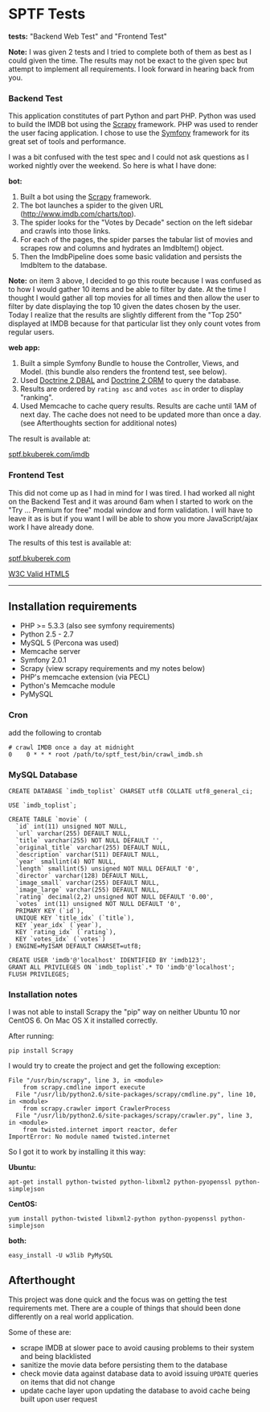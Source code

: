 SPTF Tests
==========

**tests:** "Backend Web Test" and "Frontend Test"

**Note:** I was given 2 tests and I tried to complete both of them as best as I could given the time. 
The results may not be exact to the given spec but attempt to implement all requirements.
I look forward in hearing back from you.

###  Backend Test

This application constitutes of part Python and part PHP. 
Python was used to build the IMDB bot using the [Scrapy](http://scrapy.org) framework. 
PHP was used to render the user facing application. I chose to use the [Symfony](http://symfony.com) framework for its great set of tools and performance.

I was a bit confused with the test spec and I could not ask questions as I worked nightly over the weekend. So here is what I have done:

**bot:**

1. Built a bot using the [Scrapy](http://scrapy.org) framework.
2. The bot launches a spider to the given URL (http://www.imdb.com/charts/top).
3. The spider looks for the "Votes by Decade" section on the left sidebar and crawls into those links.
4. For each of the pages, the spider parses the tabular list of movies and scrapes row and columns and hydrates an ImdbItem() object.
5. Then the ImdbPipeline does some basic validation and persists the ImdbItem to the database.

**Note:** on item 3 above, I decided to go this route because I was confused as to how I would gather 10 items and be able to filter by date. 
At the time I thought I would gather all top movies for all times and then allow the user to filter by date displaying the top 10 given the dates chosen by the user.
Today I realize that the results are slightly different from the "Top 250" displayed at IMDB because for that particular list they only count votes from regular users.

**web app:**

1. Built a simple Symfony Bundle to house the Controller, Views, and Model. (this bundle also renders the frontend test, see below).
2. Used [Doctrine 2 DBAL](http://www.doctrine-project.org/projects/dbal) and [Doctrine 2 ORM](http://www.doctrine-project.org/projects/orm) to query the database.
3. Results are ordered by `rating asc` and `votes asc` in order to display "ranking".
4. Used Memcache to cache query results. Results are cache until 1AM of next day. The cache does not need to be updated more than once a day. (see Afterthoughts section for additional notes)

The result is available at:

[sptf.bkuberek.com/imdb](http://sptf.bkuberek.com/imdb)


### Frontend Test

This did not come up as I had in mind for I was tired. 
I had worked all night on the Backend Test and it was around 6am when I started to work on the "Try ... Premium for free" modal window and form validation.
I will have to leave it as is but if you want I will be able to show you more JavaScript/ajax work I have already done.

The results of this test is available at: 

[sptf.bkuberek.com](http://sptf.bkuberek.com)

[W3C Valid HTML5](http://validator.w3.org/check?uri=http%3A%2F%2Fsptf.bkuberek.com%2F)

------

## Installation requirements

* PHP >= 5.3.3 (also see symfony requirements)
* Python 2.5 - 2.7
* MySQL 5 (Percona was used)
* Memcache server
* Symfony 2.0.1
* Scrapy (view scrapy requirements and my notes below)
* PHP's memcache extension (via PECL)
* Python's Memcache module
* PyMySQL

### Cron

add the following to crontab

    # crawl IMDB once a day at midnight
    0    0 * * * root /path/to/sptf_test/bin/crawl_imdb.sh

### MySQL Database

    CREATE DATABASE `imdb_toplist` CHARSET utf8 COLLATE utf8_general_ci;
    
    USE `imdb_toplist`;
    
    CREATE TABLE `movie` (
      `id` int(11) unsigned NOT NULL,
      `url` varchar(255) DEFAULT NULL,
      `title` varchar(255) NOT NULL DEFAULT '',
      `original_title` varchar(255) DEFAULT NULL,
      `description` varchar(511) DEFAULT NULL,
      `year` smallint(4) NOT NULL,
      `length` smallint(5) unsigned NOT NULL DEFAULT '0',
      `director` varchar(128) DEFAULT NULL,
      `image_small` varchar(255) DEFAULT NULL,
      `image_large` varchar(255) DEFAULT NULL,
      `rating` decimal(2,2) unsigned NOT NULL DEFAULT '0.00',
      `votes` int(11) unsigned NOT NULL DEFAULT '0',
      PRIMARY KEY (`id`),
      UNIQUE KEY `title_idx` (`title`),
      KEY `year_idx` (`year`),
      KEY `rating_idx` (`rating`),
      KEY `votes_idx` (`votes`)
    ) ENGINE=MyISAM DEFAULT CHARSET=utf8;
    
    CREATE USER 'imdb'@'localhost' IDENTIFIED BY 'imdb123';
    GRANT ALL PRIVILEGES ON `imdb_toplist`.* TO 'imdb'@'localhost';
    FLUSH PRIVILEGES;

### Installation notes

I was not able to install Scrapy the "pip" way on neither Ubuntu 10 nor CentOS 6. On Mac OS X it installed correctly.

After running:

    pip install Scrapy

I would try to create the project and get the following exception:

    File "/usr/bin/scrapy", line 3, in <module>
        from scrapy.cmdline import execute
      File "/usr/lib/python2.6/site-packages/scrapy/cmdline.py", line 10, in <module>
        from scrapy.crawler import CrawlerProcess
      File "/usr/lib/python2.6/site-packages/scrapy/crawler.py", line 3, in <module>
        from twisted.internet import reactor, defer
    ImportError: No module named twisted.internet

So I got it to work by installing it this way:

**Ubuntu:**

    apt-get install python-twisted python-libxml2 python-pyopenssl python-simplejson

**CentOS:**

    yum install python-twisted libxml2-python python-pyopenssl python-simplejson

**both:**

    easy_install -U w3lib PyMySQL


## Afterthought

This project was done quick and the focus was on getting the test requirements met. 
There are a couple of things that should been done differently on a real world application.

Some of these are:

* scrape IMDB at slower pace to avoid causing problems to their system and being blacklisted
* sanitize the movie data before persisting them to the database
* check movie data against database data to avoid issuing `UPDATE` queries on items that did not change
* update cache layer upon updating the database to avoid cache being built upon user request
